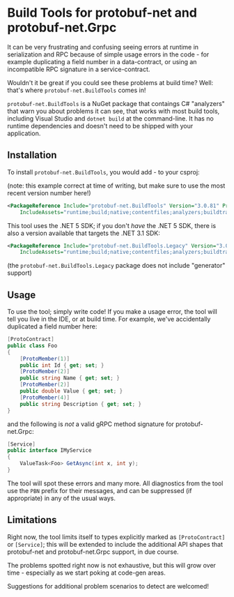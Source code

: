 # Build Tools for protobuf-net and protobuf-net.Grpc

It can be very frustrating and confusing seeing errors at runtime in serialization and RPC because of simple usage errors in the code - for
example duplicating a field number in a data-contract, or using an incompatible RPC signature in a service-contract.

Wouldn't it be great if you could see these problems at build time? Well: that's where `protobuf-net.BuildTools` comes in!

`protobuf-net.BuildTools` is a NuGet package that contaings C# "analyzers" that warn you about problems it can see, that works with most build tools,
including Visual Studio and `dotnet build` at the command-line. It has no runtime dependencies and doesn't need to be shipped with your application.

## Installation

To install `protobuf-net.BuildTools`, you would add - to your csproj:

(note: this example correct at time of writing, but make sure to use the most recent version number here!)

``` xml
<PackageReference Include="protobuf-net.BuildTools" Version="3.0.81" PrivateAssets="all"
    IncludeAssets="runtime;build;native;contentfiles;analyzers;buildtransitive" />
```

This tool uses the .NET 5 SDK; if you don't *have* the .NET 5 SDK, there is also a version available that targets the .NET 3.1 SDK:

``` xml
<PackageReference Include="protobuf-net.BuildTools.Legacy" Version="3.0.81" PrivateAssets="all"
    IncludeAssets="runtime;build;native;contentfiles;analyzers;buildtransitive" />
```

(the `protobuf-net.BuildTools.Legacy` package does not include "generator" support)

## Usage

To use the tool; simply write code! If you make a usage error, the tool will tell you live in the IDE, or at build time. For example, we've accidentally duplicated a field number here:

``` c#
[ProtoContract]
public class Foo
{
    [ProtoMember(1)]
    public int Id { get; set; }
    [ProtoMember(2)]
    public string Name { get; set; }
    [ProtoMember(2)]
    public double Value { get; set; }
    [ProtoMember(4)]
    public string Description { get; set; }
}
```

and the following is *not* a valid gRPC method signature for protobuf-net.Grpc:

``` c#
[Service]
public interface IMyService
{
    ValueTask<Foo> GetAsync(int x, int y);
}
```

The tool will spot these errors and many more. All diagnostics from the tool use the `PBN` prefix for their messages, and can be suppressed (if appropriate) in any of the usual ways.

## Limitations

Right now, the tool limits itself to types explicitly marked as `[ProtoContract]` or `[Service]`; this will be extended to include the additional API shapes that
protobuf-net and protobuf-net.Grpc support, in due course.

The problems spotted right now is not exhaustive, but this will grow over time - especially as we start poking at code-gen areas.

Suggestions for additional problem scenarios to detect are welcomed!